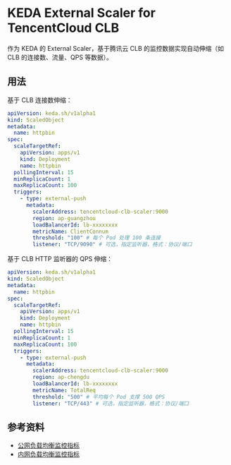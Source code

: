 # KEDA External Scaler for TencentCloud CLB

作为 KEDA 的 External Scaler，基于腾讯云 CLB 的监控数据实现自动伸缩（如 CLB 的连接数、流量、QPS 等数据）。

## 用法

基于 CLB 连接数伸缩：

```yaml
apiVersion: keda.sh/v1alpha1
kind: ScaledObject
metadata:
  name: httpbin
spec:
  scaleTargetRef:
    apiVersion: apps/v1
    kind: Deployment
    name: httpbin
  pollingInterval: 15
  minReplicaCount: 1
  maxReplicaCount: 100
  triggers:
    - type: external-push
      metadata:
        scalerAddress: tencentcloud-clb-scaler:9000
        region: ap-guangzhou
        loadBalancerId: lb-xxxxxxxx
        metricName: ClientConnum
        threshold: "100" # 每个 Pod 处理 100 条连接
        listener: "TCP/9090" # 可选，指定监听器，格式：协议/端口
```

基于 CLB HTTP 监听器的 QPS 伸缩：

```yaml
apiVersion: keda.sh/v1alpha1
kind: ScaledObject
metadata:
  name: httpbin
spec:
  scaleTargetRef:
    apiVersion: apps/v1
    kind: Deployment
    name: httpbin
  pollingInterval: 15
  minReplicaCount: 1
  maxReplicaCount: 100
  triggers:
    - type: external-push
      metadata:
        scalerAddress: tencentcloud-clb-scaler:9000
        region: ap-chengdu
        loadBalancerId: lb-xxxxxxxx
        metricName: TotalReq
        threshold: "500" # 平均每个 Pod 支撑 500 QPS
        listener: "TCP/443" # 可选，指定监听器，格式：协议/端口
```


## 参考资料

* [公网负载均衡监控指标](https://cloud.tencent.com/document/product/248/51898)
* [内网负载均衡监控指标](https://cloud.tencent.com/document/product/248/51899)

